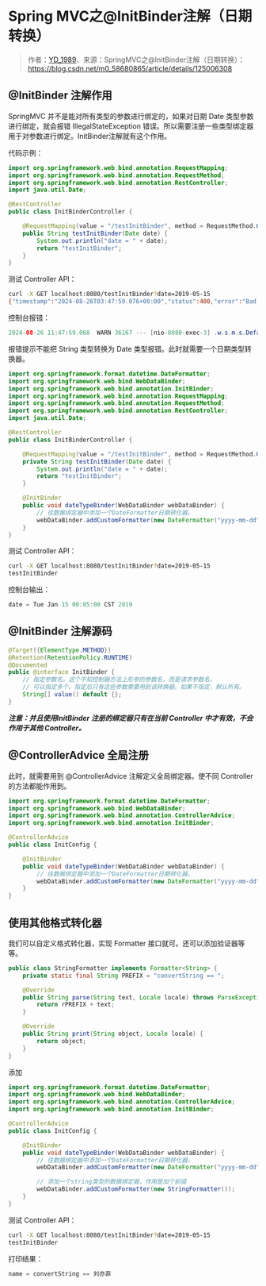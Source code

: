 # Spring MVC之@InitBinder注解（日期转换）

> 作者：[YD_1989](https://blog.csdn.net/m0_58680865)、来源：SpringMVC之@InitBinder注解（日期转换）：https://blog.csdn.net/m0_58680865/article/details/125006308

## @InitBinder 注解作用

SpringMVC 并不是能对所有类型的参数进行绑定的，如果对日期 Date 类型参数进行绑定，就会报错 IllegalStateException 错误。所以需要注册一些类型绑定器用于对参数进行绑定。InitBinder注解就有这个作用。

代码示例：

```java
import org.springframework.web.bind.annotation.RequestMapping;
import org.springframework.web.bind.annotation.RequestMethod;
import org.springframework.web.bind.annotation.RestController;
import java.util.Date;

@RestController
public class InitBinderController {

    @RequestMapping(value = "/testInitBinder", method = RequestMethod.GET)
    public String testInitBinder(Date date) {
        System.out.println("date = " + date);
        return "testInitBinder";
    }
}
```

测试 Controller API：

```bash
curl -X GET localhost:8080/testInitBinder?date=2019-05-15
{"timestamp":"2024-08-26T03:47:59.076+00:00","status":400,"error":"Bad Request","path":"/testInitBinder"}
```

控制台报错：

```java
2024-08-26 11:47:59.068  WARN 36167 --- [nio-8080-exec-3] .w.s.m.s.DefaultHandlerExceptionResolver : Resolved [org.springframework.web.method.annotation.MethodArgumentTypeMismatchException: Failed to convert value of type 'java.lang.String' to required type 'java.util.Date'; nested exception is org.springframework.core.convert.ConversionFailedException: Failed to convert from type [java.lang.String] to type [java.util.Date] for value '2019-05-15'; nested exception is java.lang.IllegalArgumentException]
```

报错提示不能把 String 类型转换为 Date 类型报错。此时就需要一个日期类型转换器。

```java
import org.springframework.format.datetime.DateFormatter;
import org.springframework.web.bind.WebDataBinder;
import org.springframework.web.bind.annotation.InitBinder;
import org.springframework.web.bind.annotation.RequestMapping;
import org.springframework.web.bind.annotation.RequestMethod;
import org.springframework.web.bind.annotation.RestController;
import java.util.Date;

@RestController
public class InitBinderController {

    @RequestMapping(value = "/testInitBinder", method = RequestMethod.GET)
    private String testInitBinder(Date date) {
        System.out.println("date = " + date);
        return "testInitBinder";
    }

    @InitBinder
    public void dateTypeBinder(WebDataBinder webDataBinder) {
        // 往数据绑定器中添加一个DateFormatter日期转化器。
        webDataBinder.addCustomFormatter(new DateFormatter("yyyy-mm-dd"));
    }
}
```

测试 Controller API：

```bash
curl -X GET localhost:8080/testInitBinder?date=2019-05-15
testInitBinder
```

控制台输出：

```java
date = Tue Jan 15 00:05:00 CST 2019
```



## @InitBinder 注解源码

```java
@Target({ElementType.METHOD})
@Retention(RetentionPolicy.RUNTIME)
@Documented
public @interface InitBinder {
    // 指定参数名，这个不知控制器方法上形参的参数名，而是请求参数名，
    // 可以指定多个。指定后只有这些参数需要用到该转换器。如果不指定，默认所有。
    String[] value() default {};
}
```

***注意：并且使用InitBinder 注册的绑定器只有在当前 Controller 中才有效，不会作用于其他 Controller。***



## @ControllerAdvice 全局注册

此时，就需要用到 @ControllerAdvice 注解定义全局绑定器。使不同 Controller 的方法都能作用到。

```java
import org.springframework.format.datetime.DateFormatter;
import org.springframework.web.bind.WebDataBinder;
import org.springframework.web.bind.annotation.ControllerAdvice;
import org.springframework.web.bind.annotation.InitBinder;

@ControllerAdvice
public class InitConfig {

    @InitBinder
    public void dateTypeBinder(WebDataBinder webDataBinder) {
        // 往数据绑定器中添加一个DateFormatter日期转化器。
        webDataBinder.addCustomFormatter(new DateFormatter("yyyy-mm-dd"));
    }
}
```



## 使用其他格式转化器

我们可以自定义格式转化器，实现 Formatter 接口就可。还可以添加验证器等等。

```java
public class StringFormatter implements Formatter<String> {
    private static final String PREFIX = "convertString == ";

    @Override
    public String parse(String text, Locale locale) throws ParseException {
        return rPREFIX + text;
    }

    @Override
    public String print(String object, Locale locale) {
        return object;
    }
}
```

添加

```java
import org.springframework.format.datetime.DateFormatter;
import org.springframework.web.bind.WebDataBinder;
import org.springframework.web.bind.annotation.ControllerAdvice;
import org.springframework.web.bind.annotation.InitBinder;

@ControllerAdvice
public class InitConfig {

    @InitBinder
    public void dateTypeBinder(WebDataBinder webDataBinder) {
        // 往数据绑定器中添加一个DateFormatter日期转化器。
        webDataBinder.addCustomFormatter(new DateFormatter("yyyy-mm-dd"));

        // 添加一个string类型的数据绑定器，作用是加个前缀
        webDataBinder.addCustomFormatter(new StringFormatter());
    }
}
```

测试 Controller API：

```bash
curl -X GET localhost:8080/testInitBinder?date=2019-05-15
testInitBinder
```

打印结果：

```java
name = convertString == 刘亦菲
```

